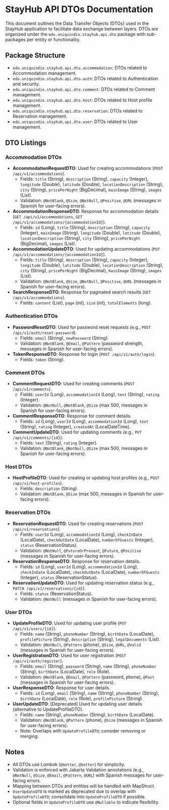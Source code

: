 # StayHub API DTOs Documentation

This document outlines the Data Transfer Objects (DTOs) used in the StayHub application to facilitate data exchange between layers. DTOs are organized under the `edu.uniquindio.stayhub.api.dto` package with sub-packages per entity or functionality.

## Package Structure
- `edu.uniquindio.stayhub.api.dto.accommodation`: DTOs related to Accommodation management.
- `edu.uniquindio.stayhub.api.dto.auth`: DTOs related to Authentication and security.
- `edu.uniquindio.stayhub.api.dto.comment`: DTOs related to Comment management.
- `edu.uniquindio.stayhub.api.dto.host`: DTOs related to Host profile management.
- `edu.uniquindio.stayhub.api.dto.reservation`: DTOs related to Reservation management.
- `edu.uniquindio.stayhub.api.dto.user`: DTOs related to User management.

## DTO Listings

### Accommodation DTOs
- **AccommodationRequestDTO**: Used for creating accommodations (`POST /api/v1/accommodations`).
    - Fields: `title` (String), `description` (String), `capacity` (Integer), `longitude` (Double), `latitude` (Double), `locationDescription` (String), `city` (String), `pricePerNight` (BigDecimal), `mainImage` (String), `images` (List<String>).
    - Validation: `@NotBlank`, `@Size`, `@NotNull`, `@Positive`, `@URL` (messages in Spanish for user-facing errors).
- **AccommodationResponseDTO**: Response for accommodation details (`GET /api/v1/accommodations`, `GET /api/v1/accommodations/{accommodationId}`).
    - Fields: `id` (Long), `title` (String), `description` (String), `capacity` (Integer), `mainImage` (String), `longitude` (Double), `latitude` (Double), `locationDescription` (String), `city` (String), `pricePerNight` (BigDecimal), `images` (List<String>).
- **AccommodationUpdateDTO**: Used for updating accommodations (`PUT /api/v1/accommodations/{accommodationId}`).
    - Fields: `title` (String), `description` (String), `capacity` (Integer), `longitude` (Double), `latitude` (Double), `locationDescription` (String), `city` (String), `pricePerNight` (BigDecimal), `mainImage` (String), `images` (List<String>).
    - Validation: `@NotBlank`, `@Size`, `@NotNull`, `@Positive`, `@URL` (messages in Spanish for user-facing errors).
- **SearchResponseDTO**: Response for paginated search results (`GET /api/v1/accommodations`).
    - Fields: `content` (List<AccommodationResponseDTO>), `page` (int), `size` (int), `totalElements` (long).

### Authentication DTOs
- **PasswordResetDTO**: Used for password reset requests (e.g., `POST /api/v1/auth/reset-password`).
    - Fields: `email` (String), `newPassword` (String).
    - Validation: `@NotBlank`, `@Email`, `@Pattern` (password strength, messages in Spanish for user-facing errors).
- **TokenResponseDTO**: Response for login (`POST /api/v1/auth/login`).
    - Fields: `token` (String).

### Comment DTOs
- **CommentRequestDTO**: Used for creating comments (`POST /api/v1/comments`).
    - Fields: `userId` (Long), `accommodationId` (Long), `text` (String), `rating` (Integer).
    - Validation: `@NotNull`, `@NotBlank`, `@Size` (max 500, messages in Spanish for user-facing errors).
- **CommentResponseDTO**: Response for comment details.
    - Fields: `id` (Long), `userId` (Long), `accommodationId` (Long), `text` (String), `rating` (Integer), `createdAt` (LocalDateTime).
- **CommentUpdateDTO**: Used for updating comments (e.g., `PUT /api/v1/comments/{id}`).
    - Fields: `text` (String), `rating` (Integer).
    - Validation: `@NotBlank`, `@NotNull`, `@Size` (max 500, messages in Spanish for user-facing errors).

### Host DTOs
- **HostProfileDTO**: Used for creating or updating host profiles (e.g., `POST /api/v1/host-profiles`).
    - Fields: `description` (String).
    - Validation: `@NotBlank`, `@Size` (max 500, messages in Spanish for user-facing errors).

### Reservation DTOs
- **ReservationRequestDTO**: Used for creating reservations (`POST /api/v1/reservations`).
    - Fields: `userId` (Long), `accommodationId` (Long), `checkInDate` (LocalDate), `checkOutDate` (LocalDate), `numberOfGuests` (Integer), `status` (ReservationStatus).
    - Validation: `@NotNull`, `@FutureOrPresent`, `@Future`, `@Positive` (messages in Spanish for user-facing errors).
- **ReservationResponseDTO**: Response for reservation details.
    - Fields: `id` (Long), `userId` (Long), `accommodationId` (Long), `checkInDate` (LocalDate), `checkOutDate` (LocalDate), `numberOfGuests` (Integer), `status` (ReservationStatus).
- **ReservationUpdateDTO**: Used for updating reservation status (e.g., `PATCH /api/v1/reservations/{id}`).
    - Fields: `status` (ReservationStatus).
    - Validation: `@NotNull` (messages in Spanish for user-facing errors).

### User DTOs
- **UpdateProfileDTO**: Used for updating user profile (`PUT /api/v1/users/{id}`).
    - Fields: `name` (String), `phoneNumber` (String), `birthDate` (LocalDate), `profilePicture` (String), `description` (String), `legalDocuments` (List<String>).
    - Validation: `@NotNull`, `@Pattern` (phone), `@Size`, `@URL`, `@Valid` (messages in Spanish for user-facing errors).
- **UserRegistrationDTO**: Used for user registration (`POST /api/v1/auth/register`).
    - Fields: `email` (String), `password` (String), `name` (String), `phoneNumber` (String), `birthDate` (LocalDate), `role` (Role).
    - Validation: `@NotBlank`, `@Email`, `@Pattern` (password, phone), `@Past` (messages in Spanish for user-facing errors).
- **UserResponseDTO**: Response for user details.
    - Fields: `id` (Long), `email` (String), `name` (String), `phoneNumber` (String), `birthDate` (LocalDate), `role` (Role), `profilePicture` (String).
- **UserUpdateDTO**: [Deprecated] Used for updating user details (alternative to UpdateProfileDTO).
    - Fields: `name` (String), `phoneNumber` (String), `birthDate` (LocalDate).
    - Validation: `@NotBlank`, `@Pattern` (phone), `@Size` (messages in Spanish for user-facing errors).
    - Note: Overlaps with `UpdateProfileDTO`; consider removing or merging.

## Notes
- All DTOs use Lombok (`@Getter`, `@Setter`) for simplicity.
- Validation is enforced with Jakarta Validation annotations (e.g., `@NotNull`, `@Size`, `@Email`, `@Pattern`, `@URL`) with Spanish messages for user-facing errors.
- Mapping between DTOs and entities will be handled with MapStruct.
- `UserUpdateDTO` is marked as deprecated due to overlap with `UpdateProfileDTO`; consolidate into `UpdateProfileDTO` if possible.
- Optional fields in `UpdateProfileDTO` use `@Nullable` to indicate flexibility.